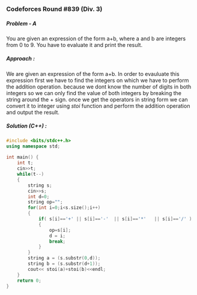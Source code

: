 ### Codeforces Round #839 (Div. 3) 
##### Problem - A
You are given an expression of the form a+b, where a and b are integers from 0 to 9. You have to evaluate it and print the result.

##### Approach :
We are given an expression of the form a+b. In order to evauluate this expression first we have to find the integers on which we have to perform the addition operation. because we dont know the number of digits in both integers so we can only find the value of both integers by breaking the string around the + sign. once we get the operators in string form we can convert it to integer using *stoi* function and perform the addition operation and output the result.

##### Solution (C++) :
```cpp
#include <bits/stdc++.h>
using namespace std;
 
int main() {
	int t;
	cin>>t;
	while(t--)
	{
		string s;
		cin>>s;
		int d=0;
		string op="";
		for(int i=0;i<s.size();i++)
		{
			if( s[i]=='+' || s[i]=='-'  || s[i]=='*'   || s[i]=='/' )
			{
				op=s[i];
				d = i;
				break;
			}
		}
		string a = (s.substr(0,d));
		string b = (s.substr(d+1));
		cout<< stoi(a)+stoi(b)<<endl;
	}
	return 0;
}
```

